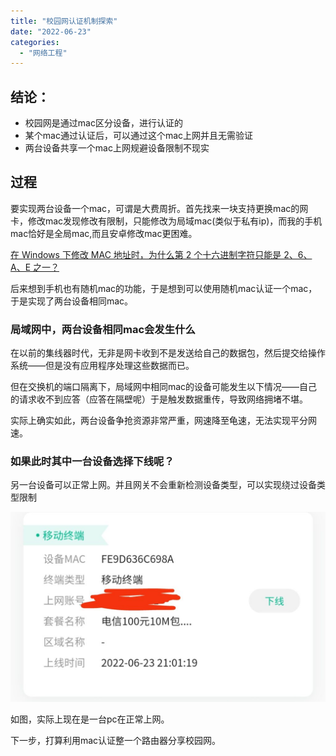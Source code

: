 ```yaml
---
title: "校园网认证机制探索"
date: "2022-06-23"
categories:
  - "网络工程"
---
```


## 结论：

- 校园网是通过mac区分设备，进行认证的
- 某个mac通过认证后，可以通过这个mac上网并且无需验证
- 两台设备共享一个mac上网规避设备限制不现实

## 过程

要实现两台设备一个mac，可谓是大费周折。首先找来一块支持更换mac的网卡，修改mac发现修改有限制，只能修改为局域mac(类似于私有ip)，而我的手机mac恰好是全局mac,而且安卓修改mac更困难。

[在 Windows 下修改 MAC 地址时，为什么第 2 个十六进制字符只能是 2、6、A、E 之一？](https://www.zhihu.com/question/21805731)

后来想到手机也有随机mac的功能，于是想到可以使用随机mac认证一个mac，于是实现了两台设备相同mac。

### 局域网中，两台设备相同mac会发生什么

在以前的集线器时代，无非是网卡收到不是发送给自己的数据包，然后提交给操作系统——但是没有应用程序处理这些数据而已。

但在交换机的端口隔离下，局域网中相同mac的设备可能发生以下情况——自己的请求收不到应答（应答在隔壁呢）于是触发数据重传，导致网络拥堵不堪。

实际上确实如此，两台设备争抢资源非常严重，网速降至龟速，无法实现平分网速。

### 如果此时其中一台设备选择下线呢？

另一台设备可以正常上网。并且网关不会重新检测设备类型，可以实现绕过设备类型限制

![](images/1655992062756-1024x616.jpg)

如图，实际上现在是一台pc在正常上网。

下一步，打算利用mac认证整一个路由器分享校园网。
